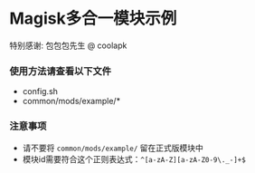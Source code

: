 # Magisk多合一模块示例
特别感谢: 包包包先生 @ coolapk

### 使用方法请查看以下文件
- config.sh
- common/mods/example/*

### 注意事项
- 请不要将 `common/mods/example/` 留在正式版模块中
- 模块id需要符合这个正则表达式：`^[a-zA-Z][a-zA-Z0-9\._-]+$`
